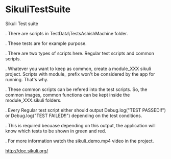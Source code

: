 # SikuliTestSuite
Sikuli Test suite

. There are scripts in TestData\TestsAshishMachine folder.

. These tests are for example purpose.

. There are two types of scripts here. Regular test scripts and common scripts.

. Whatever you want to keep as common, create a module_XXX sikuli project. Scripts with module_ prefix won't be considered by the app for running. That's why.

. These common scripts can be refered into the test scripts. So, the common images, common functions can be kept inside the module_XXX.sikuli folders.

. Every Regular test script either should output Debug.log("TEST PASSED!!") or Debug.log("TEST FAILED!!") depending on the test conditions.

. This is required becuase depending on this output, the application will know which tests to be shown in green and red.

. For more information watch the sikuli_demo.mp4 video in the project.

http://doc.sikuli.org/
